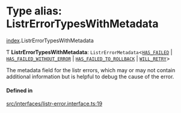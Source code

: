 # Type alias: ListrErrorTypesWithMetadata

[index](../modules/index.md).ListrErrorTypesWithMetadata

Ƭ **ListrErrorTypesWithMetadata**: `ListrErrorMetadata`<[`HAS_FAILED`](../enums/index.ListrErrorTypes.md#has_failed) \| [`HAS_FAILED_WITHOUT_ERROR`](../enums/index.ListrErrorTypes.md#has_failed_without_error) \| [`HAS_FAILED_TO_ROLLBACK`](../enums/index.ListrErrorTypes.md#has_failed_to_rollback) \| [`WILL_RETRY`](../enums/index.ListrErrorTypes.md#will_retry)\>

The metadata field for the listr errors, which may or may not contain additional information but is helpful to debug
the cause of the error.

#### Defined in

[src/interfaces/listr-error.interface.ts:19](https://github.com/cenk1cenk2/listr2/blob/3146341/src/interfaces/listr-error.interface.ts#L19)
